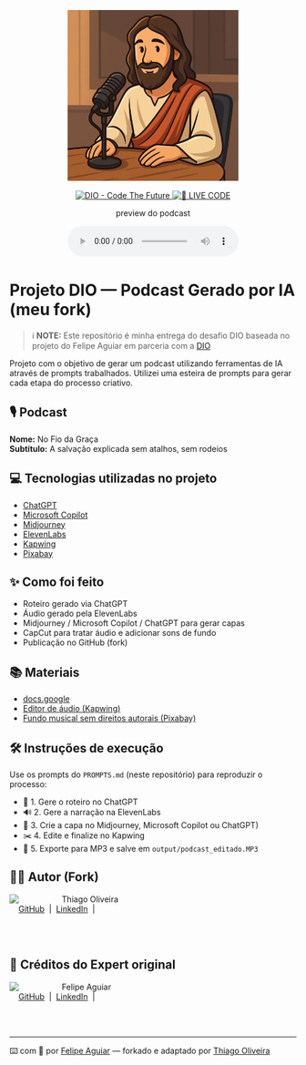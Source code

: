 <p align="center">
<img 
    src="./assets/cover.png"
    width="300"
/>
</p>

<p align="center">
<a href="https://dio.me/">
    <img 
        src="https://img.shields.io/badge/DIO-Code_The_Future-28DA77?logo=youtube" 
        alt="DIO - Code The Future">
</a>
<a href="https://dio.me/">
<img 
    src="https://img.shields.io/badge/🔴_LIVE_CODE-FF5E72" 
    alt="🔴 LIVE CODE">
</a>
</p>

<p align="center">
    preview do podcast
</p>

<div align="center">
    <audio src="output/podcast_editado.MP3" controls title="Podcast editado"></audio>
</div>

# Projeto DIO — Podcast Gerado por IA (meu fork)

> ℹ️ **NOTE:** Este repositório é minha entrega do desafio DIO baseada no projeto do Felipe Aguiar em parceria com a [DIO](https://dio.me)

Projeto com o objetivo de gerar um podcast utilizando ferramentas de IA através de prompts trabalhados.
Utilizei uma esteira de prompts para gerar cada etapa do processo criativo.

## 🎙️ Podcast
**Nome:** No Fio da Graça  
**Subtítulo:** A salvação explicada sem atalhos, sem rodeios

## 💻 Tecnologias utilizadas no projeto
- [ChatGPT](https://chat.openai.com/)
- [Microsoft Copilot](https://copilot.microsoft.com/)
- [Midjourney](https://www.midjourney.com/app/)
- [ElevenLabs](https://beta.elevenlabs.io/)
- [Kapwing](https://www.kapwing.com/folder/68a79147f6e06f1a7098c23e)
- [Pixabay](https://pixabay.com/)

## ✨ Como foi feito
- Roteiro gerado via ChatGPT
- Áudio gerado pela ElevenLabs
- Midjourney / Microsoft Copilot / ChatGPT para gerar capas
- CapCut para tratar áudio e adicionar sons de fundo
- Publicação no GitHub (fork)

## 📚 Materiais
- [docs.google](https://docs.google.com/document/d/1XdVAooK05RebieI4LKWbfbFQ5q00PE6-gWOGkYuePdQ/edit?usp=sharing)
- [Editor de áudio (Kapwing)](www.kapwing.com)
- [Fundo musical sem direitos autorais (Pixabay)](https://pixabay.com/)


## 🛠️ Instruções de execução
Use os prompts do `PROMPTS.md` (neste repositório) para reproduzir o processo:

- 🤖 1. Gere o roteiro no ChatGPT
- 🔊 2. Gere a narração na ElevenLabs
- 🎨 3. Crie a capa no Midjourney, Microsoft Copilot ou ChatGPT)
- ✂️ 4. Edite e finalize no Kapwing
- 💾 5. Exporte para MP3 e salve em `output/podcast_editado.MP3`

## 👨‍💻 Autor (Fork)
<p>
    <img 
      align=left 
      margin=10 
      width=80 
      src="https://github.com/ThiOliver.png?size=160"
    />
    <p>&nbsp;&nbsp;&nbsp;Thiago Oliveira<br>
    &nbsp;&nbsp;&nbsp;
    <a href="https://github.com/ThiOliver">GitHub</a>
    &nbsp;|&nbsp;
    <a href="https://www.linkedin.com/in/thiago-oliveira-s/">LinkedIn</a>
    &nbsp;|&nbsp;</p>
</p>
<br/><br/>
<p>

## 🙌 Créditos do Expert original
<p>
    <img 
      align=left 
      margin=10 
      width=80 
      src="https://avatars.githubusercontent.com/u/37452836?v=4"
    />
    <p>&nbsp;&nbsp;&nbsp;Felipe Aguiar<br>
    &nbsp;&nbsp;&nbsp;
    <a href="https://github.com/felipeAguiarCode">GitHub</a>
    &nbsp;|&nbsp;
    <a href="https://www.linkedin.com/in/felipe-exe">LinkedIn</a>
    &nbsp;|&nbsp;</p>
</p>
<br/><br/>

---

⌨️ com 💜 por [Felipe Aguiar](https://github.com/felipeAguiarCode) — forkado e adaptado por [Thiago Oliveira](https://github.com/ThiOliver)
